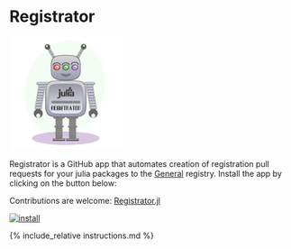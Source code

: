 # Registrator

<img src="logo.png" alt="logo" style="width:200px;"/>

Registrator is a GitHub app that automates creation of registration pull requests for your julia packages to the [General](https://github.com/JuliaRegistries/General) registry. Install the app by clicking on the button below:

Contributions are welcome: [Registrator.jl](https://github.com/JuliaComputing/Registrator.jl)

[![install](https://img.shields.io/badge/-install%20app-blue.svg)](https://github.com/apps/juliaregistrar/installations/new)

{% include_relative instructions.md %}
